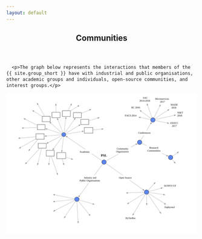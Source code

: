 ```yaml
---
layout: default
---
```


<article id="main"><header class="major container" markdown="1">

# Communities

</header><section class="wrapper card style4 container">
  <div class="content">
    <section>

      <p>The graph below represents the interactions that members of the {{ site.group_short }} have with industrial and public organisations, other academic groups and individuals, open-source communities, and interest groups.</p>

<div class="col-12 center">
<object class="col-12" data="/images/communities/communities.svg" type="image/svg+xml">
  <img src="/images/communities/communities.svg" />
</object>
</div>

</section></div></section></article>